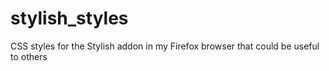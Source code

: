 # stylish_styles
CSS styles for the Stylish addon in my Firefox browser that could be useful to others
